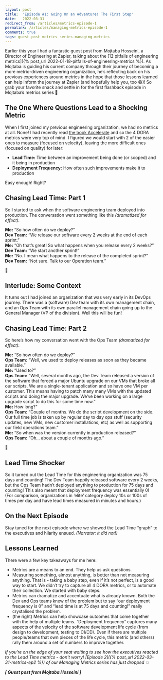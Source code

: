 ```yaml
---
layout: post
title:  "Episode #1: Going On an Adventure! The First Step"
date:   2022-03-31
redirect_from: /articles/metrics-episode-1
permalink: /articles/managing-metrics-episode-1
comments: true
tags: guest-post metrics series-managing-metrics
---
```


Earlier this year I had a fantastic guest post from Mojtaba Hosseini, a Director of Engineering at Zapier, talking about the [12 pitfalls of engineering metrics]({% post_url 2022-01-18-pitfalls-of-engineering-metrics %}). As Mojtaba is guiding his current company through their journey of becoming a more metric-driven engineering organization, he’s reflecting back on his previous experiences around metrics in the hope that those lessons learned can help inform the journey at Zapier (and hopefully help you, too 😄)! So grab your favorite snack and settle in for the first flashback episode in Mojtaba’s metrics series 🍿

## The One Where Questions Lead to a Shocking Metric

When I first joined my previous engineering organization, we had no metrics at all. None! I had recently read [the book Accelerate](https://www.amazon.ca/Accelerate-Software-Performing-Technology-Organizations/dp/1942788339/) and so the 4 DORA metrics were very top of mind. I figured we would start with 2 of the easier ones to measure (focused on velocity), leaving the more difficult ones (focused on quality) for later:

- **Lead Time:** Time between an improvement being done (or scoped) and it being in production
- **Deployment Frequency:** How often such improvements make it to production

Easy enough! Right?

## Chasing Lead Time: Part 1

So I started to ask when the software engineering team deployed into production. The conversation went something like this _(dramatized for effect)_:

**Me:** “So how often do we deploy?”  
**Dev Team:** “We release our software every 2 weeks at the end of each sprint.”  
**Me:** “Oh that’s great! So what happens when you release every 2 weeks?”  
**Dev Team:** “We start another sprint!”  
**Me:** “No. I mean what happens to the release of the completed sprint?”  
**Dev Team:** “Not sure. Talk to our Operation team.”  

😬

## Interlude: Some Context  
It turns out I had joined an organization that was very early in its DevOps journey. There was a (software) Dev team with its own management chain, and an Ops Team with its own parallel management chain going up to the General Manager (VP of the division). Well this will be fun!

## Chasing Lead Time: Part 2

So here’s how my conversation went with the Ops Team _(dramatized for effect)_:

**Me:** “So how often do we deploy?”  
**Ops Team:** “Well, we used to deploy releases as soon as they became available.”  
**Me:** “Used to?”  
**Ops Team:** “Well, several months ago, the Dev Team released a version of the software that forced a major Ubuntu upgrade on our VMs that broke all our scripts. We are a single-tenant application and so have one VM per customer. This means having to patch many many VMs with the updated scripts and doing the major upgrade. We’ve been working on a large upgrade script to do this for some time now.”  
**Me:** How long?”  
**Ops Team:** “Couple of months. We do the script development on the side. Our full time job is taken up by regular day to day ops stuff (security updates, new VMs, new customer installations, etc) as well as supporting our field operations team.”  
**Me:** “So when was the version currently in production released?”  
**Ops Team:** “Oh… about a couple of months ago.”  

😬

## Lead Time Shocker

So it turned out the Lead Time for this engineering organization was 75 days and counting! The Dev Team happily released software every 2 weeks, but the Ops Team hadn’t deployed anything to production for 75 days and counting!
This also meant that deployment frequency was essentially 0!
(For comparison, organizations in ‘elite’ category deploy 10s or 100s of times per day and have lead times measured in minutes and hours.)

## On the Next Episode

Stay tuned for the next episode where we showed the Lead Time “graph” to the executives and hilarity ensued. _(Narrator: it did not!)_

## Lessons Learned

There were a few key takeaways for me here:
- Metrics are a means to an end. They help us ask questions.
- Measuring something, almost anything, is better than not measuring anything. That is - taking a baby step, even if it’s not perfect, is a good way to start. We didn’t try to capture all 4 DORA metrics, or to automate their collection. We started with baby steps.
- Metrics can dramatize and accentuate what is already known. Both the Dev and Ops teams knew of the problem but to say “our deployment frequency is 0” and “lead time is at 75 days and counting!” really crystalised the problem. 
- (the right) Metrics can help showcase outcomes that come together with the help of multiple teams. “Deployment frequency” captures many aspects of the velocity of the software development life cycle (from design to development, testing to CI/CD). Even if there are multiple people/teams that own pieces of the life cycle, this metric (and others) rally them around a set of numbers to improve together.

_If you're on the edge of your seat waiting to see how the executives reacted to the Lead Time metrics - don't worry! [Episode 2]({% post_url 2022-03-31-metrics-ep2 %}) of our Managing Metrics series has just dropped 💥_

_**[ Guest post from Mojtaba Hosseini ]**_